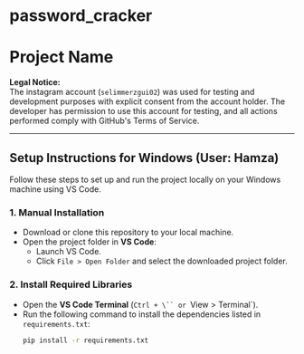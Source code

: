 # password_cracker

# Project Name

**Legal Notice:**  
The instagram account (`selimmerzgui02`) was used for testing and development purposes with explicit consent from the account holder. The developer has permission to use this account for testing, and all actions performed comply with GitHub's Terms of Service.  

---

## Setup Instructions for Windows (User: Hamza)

Follow these steps to set up and run the project locally on your Windows machine using VS Code.

### 1. Manual Installation
- Download or clone this repository to your local machine.
- Open the project folder in **VS Code**:
  - Launch VS Code.
  - Click `File > Open Folder` and select the downloaded project folder.

### 2. Install Required Libraries
- Open the **VS Code Terminal** (`Ctrl + \`` or `View > Terminal`).
- Run the following command to install the dependencies listed in `requirements.txt`:
  ```bash
  pip install -r requirements.txt
